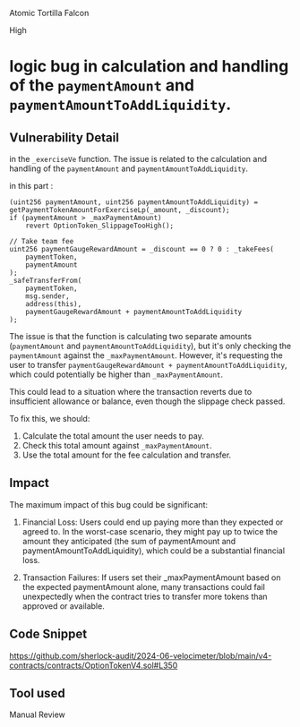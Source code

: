 Atomic Tortilla Falcon

High

# logic bug in calculation and handling of the `paymentAmount` and `paymentAmountToAddLiquidity`.


## Vulnerability Detail


in the `_exerciseVe` function. The issue is related to the calculation and handling of the `paymentAmount` and `paymentAmountToAddLiquidity`.

in this part : 


```solidity
(uint256 paymentAmount, uint256 paymentAmountToAddLiquidity) = getPaymentTokenAmountForExerciseLp(_amount, _discount);
if (paymentAmount > _maxPaymentAmount)
    revert OptionToken_SlippageTooHigh();

// Take team fee
uint256 paymentGaugeRewardAmount = _discount == 0 ? 0 : _takeFees(
    paymentToken,
    paymentAmount
);
_safeTransferFrom(
    paymentToken,
    msg.sender,
    address(this),
    paymentGaugeRewardAmount + paymentAmountToAddLiquidity
);
```

The issue is that the function is calculating two separate amounts (`paymentAmount` and `paymentAmountToAddLiquidity`), but it's only checking the `paymentAmount` against the `_maxPaymentAmount`. However, it's requesting the user to transfer `paymentGaugeRewardAmount + paymentAmountToAddLiquidity`, which could potentially be higher than `_maxPaymentAmount`.

This could lead to a situation where the transaction reverts due to insufficient allowance or balance, even though the slippage check passed.

To fix this, we should:

1. Calculate the total amount the user needs to pay.
2. Check this total amount against `_maxPaymentAmount`.
3. Use the total amount for the fee calculation and transfer.



## Impact

The maximum impact of this bug could be significant:

1. Financial Loss: Users could end up paying more than they expected or agreed to. In the worst-case scenario, they might pay up to twice the amount they anticipated (the sum of paymentAmount and paymentAmountToAddLiquidity), which could be a substantial financial loss.

2. Transaction Failures: If users set their _maxPaymentAmount based on the expected paymentAmount alone, many transactions could fail unexpectedly when the contract tries to transfer more tokens than approved or available.


## Code Snippet

https://github.com/sherlock-audit/2024-06-velocimeter/blob/main/v4-contracts/contracts/OptionTokenV4.sol#L350

## Tool used

Manual Review

